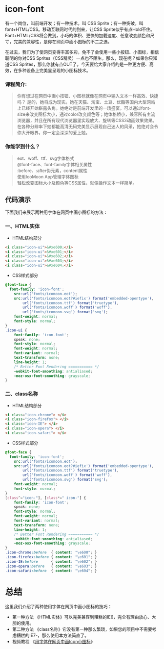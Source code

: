 icon-font
=====
有一个岗位，叫前端开发；有一种技术，叫 CSS Sprite；有一种突破，叫font+HTML/CSS。移动互联网时代的到来，让CSS Sprite似乎有点Hold不住。Font+HTML/CSS将会做到，小巧的体积、更快的加载速度、任意改变颜色和尺寸，完美的兼容性，是你在网页中画小图标的不二之选。

在过去，我们为了使网页变得丰富多彩，免不了会使用一些小按钮、小图标，相信聪明的你对CSS Sprites（CSS精灵）一点也不陌生。那么，现在呢？如果你只知道CSS Sprites，那么你就有点OUT了。今天要给大家介绍的是一种更方便、高效，在多种设备上完美显呈现的小图标技术。

### 课程简介:

> 你有想过在网页中画小按钮、小图标就像在网页中输入文本一样高效、快捷吗？
    是的，她将成为现实。她在天猫、淘宝、土豆、优酷等国内大型网站上已经开始崭露头角。她绝对是前端开发里的一场盛宴。可以通过font-size来改变图标大小，通过color改变颜色等；她体格娇小，兼容所有主流浏览器，并且在所有现代浏览器里实现放大、旋转等CSS3动画效果效果。
    在各种分辨率下她都能高清无码完美显示展现自己迷人的风采，她绝对会令你大开眼界，你一定会深深的爱上她。
   
### 你能学到什么？
> eot、woff、ttf、svg字体格式<br>
> @font-face、font-family字体相关属性<br>
> :before、:after伪元素，content属性<br>
> 使用IcoMoon App管理字体图标<br>
> 轻松改变图标大小及颜色等CSS属性，就像操作文本一样简单。

## 代码演示
下面我们来展示两种用字体在网页中画小图标的方法：<br>

### 一、HTML实体
* HTML结构部分
```html
<i class="icon-ui">&#xe600;</i>
<i class="icon-ui">&#xe601;</i>
<i class="icon-ui">&#xe602;</i>
<i class="icon-ui">&#xe603;</i>
<i class="icon-ui">&#xe604;</i>
```

* CSS样式部分
```css
@font-face {
  font-family: 'icon-font';
	src:url('fonts/icomoon.eot');
	src:url('fonts/icomoon.eot?#iefix') format('embedded-opentype'),
		url('fonts/icomoon.ttf') format('truetype'),
		url('fonts/icomoon.woff') format('woff'),
		url('fonts/icomoon.svg') format('svg');
	font-weight: normal;
	font-style: normal;
}
.icon-ui {
	font-family: 'icon-font';
	speak: none;
	font-style: normal;
	font-weight: normal;
	font-variant: normal;
	text-transform: none;
	line-height: 1;
	/* Better Font Rendering =========== */
	-webkit-font-smoothing: antialiased;
	-moz-osx-font-smoothing: grayscale;
}
```

### 二、class名称
* HTML结构部分
```html
<i class="icon-chrome"> </i>
<i class="icon-firefox"> </i>
<i class="icon-IE"> </i>
<i class="icon-opera"> </i>
<i class="icon-safari"> </i>
```
* CSS样式部分
```css
@font-face {
  font-family: 'icon-font';
	src:url('fonts/icomoon.eot');
	src:url('fonts/icomoon.eot?#iefix') format('embedded-opentype'),
		url('fonts/icomoon.ttf') format('truetype'),
		url('fonts/icomoon.woff') format('woff'),
		url('fonts/icomoon.svg') format('svg');
	font-weight: normal;
	font-style: normal;
}
[class^="icon-"], [class*=" icon-"] {
	font-family: 'icon-font';
	speak: none;
	font-style: normal;
	font-weight: normal;
	font-variant: normal;
	text-transform: none;
	line-height: 1;
	/* Better Font Rendering =========== */
	-webkit-font-smoothing: antialiased;
	-moz-osx-font-smoothing: grayscale;
}
.icon-chrome:before  { content: "\e600"; }
.icon-firefox:before { content: "\e601"; }
.icon-IE:before      { content: "\e602"; }
.icon-opera:before   { content: "\e603"; }
.icon-safari:before  { content: "\e604"; }

```

# 总结
这里我们介绍了两种使用字体在网页中画小图标的技巧：
* 第一种方法 《HTML实体》可以完美兼容到糟糕的IE6，完全有理由放心、大胆的使用。
* 第二种方法 《class名称》它没有第一种那么繁琐，如果您的项目中不需要考虑糟糕的IE7-，那么使用本方法简直了。
* 视频教程 《[用字体在网页中画Icon小图标](http://www.imooc.com/view/243)》
